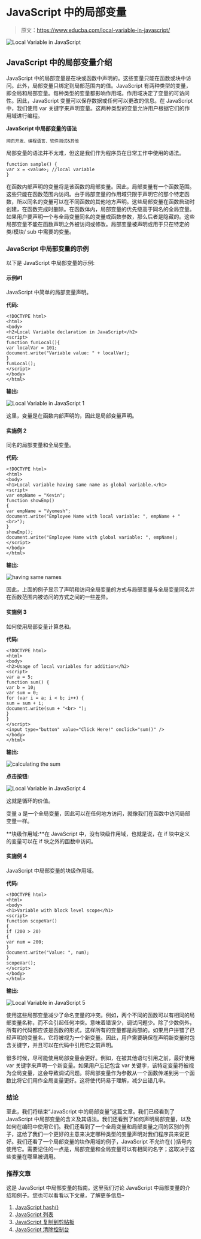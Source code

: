 # JavaScript 中的局部变量

> 原文：<https://www.educba.com/local-variable-in-javascript/>

![Local Variable in JavaScript](img/bf2fa0fe653df1ad5e1aedb31c5ace01.png)



## JavaScript 中的局部变量介绍

JavaScript 中的局部变量是在块或函数中声明的。这些变量只能在函数或块中访问。此外，局部变量只绑定到局部范围内的值。JavaScript 有两种类型的变量，即全局和局部变量。每种类型的变量都影响作用域。作用域决定了变量的可访问性。因此，JavaScript 变量可以保存数据或任何可以更改的信息。在 JavaScript 中，我们使用 var 关键字来声明变量。这两种类型的变量允许用户根据它们的作用域进行编程。

**JavaScript 中局部变量的语法**

<small>网页开发、编程语言、软件测试&其他</small>

局部变量的语法并不太难，但这是我们作为程序员在日常工作中使用的语法。

```
function sample() {
var x = <value>; //local variable
}
```

在函数内部声明的变量将是该函数的局部变量。因此，局部变量有一个函数范围。这些只能在函数范围内访问。由于局部变量的作用域只限于声明它的那个特定函数，所以同名的变量可以在不同函数的其他地方声明。这些局部变量在函数启动时创建，在函数完成时删除。在函数体内，局部变量的优先级高于同名的全局变量。如果用户要声明一个与全局变量同名的变量或函数参数，那么后者是隐藏的。这些局部变量不能在函数声明之外被访问或修改。局部变量被声明或用于只在特定的类/模块/ sub 中需要的变量。

### JavaScript 中局部变量的示例

以下是 JavaScript 中局部变量的示例:

#### 示例#1

JavaScript 中简单的局部变量声明。

**代码:**

```
<!DOCTYPE html>
<html>
<body>
<h2>Local Variable declaration in JavaScript</h2>
<script>
function funLocal(){
var localVar = 101;
document.write("Variable value: " + localVar);
}
funLocal();
</script>
</body>
</html>
```

**输出:**

![Local Variable in JavaScript 1](img/a58fd4754d39e6d662e8364ff0ad5f94.png)



这里，变量是在函数内部声明的，因此是局部变量声明。

#### 实施例 2

同名的局部变量和全局变量。

**代码:**

```
<!DOCTYPE html>
<html>
<body>
<h1>Local variable having same name as global variable.</h1>
<script>
var empName = "Kevin";
function showEmp()
{
var empName = "Vyomesh";
document.write("Employee Name with local variable: ", empName + "<br>");
}
showEmp();
document.write("Employee Name with global variable: ", empName);
</script>
</body>
</html>
```

**输出:**

![having same names](img/a8906c51a27a93f392c8c87ccc9f4022.png)



因此，上面的例子显示了声明和访问全局变量的方式与局部变量与全局变量同名并在函数范围内被访问的方式之间的一些差异。

#### 实施例 3

如何使用局部变量计算总和。

**代码:**

```
<!DOCTYPE html>
<html>
<body>
<h2>Usage of local variables for addition</h2>
<script>
var a = 5;
function sum() {
var b = 10;
var sum = 0;
for (var i = a; i < b; i++) {
sum = sum + i;
document.write(sum + "<br> ");
}
}
</script>
<input type="button" value="Click Here!" onclick="sum()" />
</body>
</html>
```

**输出:**

![calculating the sum](img/7d56c412a8d15d469d4db5cbfb39d3ff.png)



**点击按钮:**

![Local Variable in JavaScript 4](img/5b5f2471cfbdb38a0e497af988e93c94.png)



这就是循环的价值。

变量 a 是一个全局变量，因此可以在任何地方访问，就像我们在函数中访问局部变量一样。

**块级作用域:**在 JavaScript 中，没有块级作用域，也就是说，在 if 块中定义的变量可以在 if 块之外的函数中访问。

#### 实施例 4

JavaScript 中局部变量的块级作用域。

**代码:**

```
<!DOCTYPE html>
<html>
<body>
<h1>Variable with block level scope</h1>
<script>
function scopeVar()
{
if (200 > 20)
{
var num = 200;
}
document.write("Value: ", num);
}
scopeVar();
</script>
</body>
</html>
```

**输出:**

![Local Variable in JavaScript 5](img/88741c0f544822016219c668b8752e88.png)



使用这些局部变量减少了命名变量的冲突。例如，两个不同的函数可以有相同的局部变量名称，而不会引起任何冲突。意味着错误少，调试问题少。除了少数例外，所有的代码都应该是函数的形式，这样所有的变量都是局部的。如果用户拼错了已经声明的变量名，它将被视为一个新变量。因此，用户需要确保在声明新变量时包含关键字，并且可以在代码中引用它之前声明。

很多时候，尽可能使用局部变量会更好。例如，在被其他语句引用之前，最好使用 var 关键字来声明一个新变量。如果用户忘记包含 var 关键字，该特定变量将被视为全局变量，这会导致调试问题。将局部变量作为参数从一个函数传递到另一个函数比将它们用作全局变量更好。这将使代码易于理解，减少出错几率。

### 结论

至此，我们将结束“JavaScript 中的局部变量”这篇文章。我们已经看到了 JavaScript 中局部变量的含义及其语法。我们还看到了如何声明局部变量，以及如何在编码中使用它们。我们还看到了一个全局变量和局部变量之间的区别的例子，这给了我们一个更好的主意来决定哪种类型的变量声明对我们程序员来说更好。我们还看了一个局部变量的块作用域的例子，JavaScript 不允许在{ }括号内使用它。需要记住的一点是，局部变量和全局变量可以有相同的名字；这取决于这些变量在哪里被调用。

### 推荐文章

这是 JavaScript 中局部变量的指南。这里我们讨论 JavaScript 中局部变量的介绍和例子。您也可以看看以下文章，了解更多信息–

1.  [JavaScript hash()](https://www.educba.com/javascript-hash/)
2.  [JavaScript 列表](https://www.educba.com/javascript-list/)
3.  [JavaScript 复制到剪贴板](https://www.educba.com/javascript-copy-to-clipboard/)
4.  [JavaScript 清除控制台](https://www.educba.com/javascript-clear-console/)





